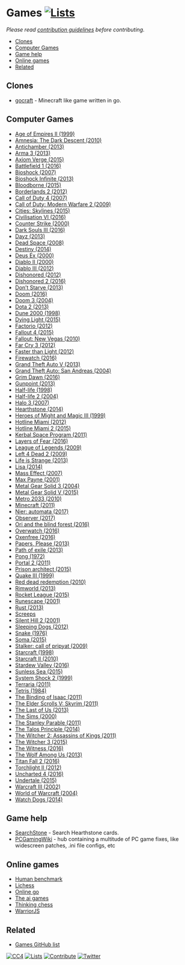 # Games [![Lists](https://img.shields.io/badge/-more%20lists-0a0a0a.svg?style=flat&colorA=0a0a0a)](https://github.com/learn-anything/curated-lists)

_Please read [contribution guidelines](contributing.md) before contributing._

- [Clones](#clones)
- [Computer Games](#computer-games)
- [Game help](#game-help)
- [Online games](#online-games)
- [Related](#related)

## Clones

- [gocraft](https://github.com/icexin/gocraft) - Minecraft like game written in go.

## Computer Games

- [Age of Empires II (1999)](https://en.wikipedia.org/wiki/Age_of_Empires_II)
- [Amnesia: The Dark Descent (2010)](https://en.wikipedia.org/wiki/Amnesia:_The_Dark_Descent)
- [Antichamber (2013)](https://en.wikipedia.org/wiki/Antichamber)
- [Arma 3 (2013)](https://en.wikipedia.org/wiki/ARMA_3)
- [Axiom Verge (2015)](https://en.wikipedia.org/wiki/Axiom_Verge)
- [Battlefield 1 (2016)](https://en.wikipedia.org/wiki/Battlefield_1)
- [Bioshock (2007)](https://en.wikipedia.org/wiki/BioShock)
- [Bioshock Infinite (2013)](https://en.wikipedia.org/wiki/BioShock_Infinite)
- [Bloodborne (2015)](https://en.wikipedia.org/wiki/Bloodborne)
- [Borderlands 2 (2012)](https://en.wikipedia.org/wiki/Borderlands_2)
- [Call of Duty 4 (2007)](https://en.wikipedia.org/wiki/Call_of_Duty_4:_Modern_Warfare)
- [Call of Duty: Modern Warfare 2 (2009)](https://en.wikipedia.org/wiki/Call_of_Duty:_Modern_Warfare_2)
- [Cities: Skylines (2015)](https://en.wikipedia.org/wiki/Cities:_Skylines)
- [Civilisation VI (2016)](https://en.wikipedia.org/wiki/Civilization_VI)
- [Counter Strike (2000)](https://my.mindnode.com/t17mZNVbgfHyPdT5UrokGrnZswvyjxzyizpfWnuC)
- [Dark Souls III (2016)](https://en.wikipedia.org/wiki/Dark_Souls_III)
- [Dayz (2013)](<https://en.wikipedia.org/wiki/DayZ_(video_game)>)
- [Dead Space (2008)](<https://en.wikipedia.org/wiki/Dead_Space_(2008_video_game)>)
- [Destiny (2014)](<https://en.wikipedia.org/wiki/Destiny_(video_game)>)
- [Deus Ex (2000)](<https://en.wikipedia.org/wiki/Deus_Ex_(video_game)>)
- [Diablo II (2000)](https://en.wikipedia.org/wiki/Diablo_II)
- [Diablo III (2012)](https://en.wikipedia.org/wiki/Diablo_III)
- [Dishonored (2012)](https://en.wikipedia.org/wiki/Dishonored)
- [Dishonored 2 (2016)](https://en.wikipedia.org/wiki/Dishonored_2)
- [Don’t Starve (2013)](https://en.wikipedia.org/wiki/Don%27t_Starve)
- [Doom (2016)](<https://en.wikipedia.org/wiki/Doom_(2016_video_game)>)
- [Doom 3 (2004)](https://en.wikipedia.org/wiki/Doom_3)
- [Dota 2 (2013)](https://en.wikipedia.org/wiki/Dota_2)
- [Dune 2000 (1998)](https://en.wikipedia.org/wiki/Dune_2000)
- [Dying Light (2015)](https://en.wikipedia.org/wiki/Dying_Light)
- [Factorio (2012)](https://en.wikipedia.org/wiki/Factorio)
- [Fallout 4 (2015)](https://en.wikipedia.org/wiki/Fallout_4)
- [Fallout: New Vegas (2010)](https://en.wikipedia.org/wiki/Fallout:_New_Vegas)
- [Far Cry 3 (2012)](https://en.wikipedia.org/wiki/Far_Cry_3)
- [Faster than Light (2012)](https://en.wikipedia.org/wiki/Faster-than-light)
- [Firewatch (2016)](https://en.wikipedia.org/wiki/Firewatch)
- [Grand Theft Auto V (2013)](https://en.wikipedia.org/wiki/Grand_Theft_Auto_V)
- [Grand Theft Auto: San Andreas (2004)](https://en.wikipedia.org/wiki/Grand_Theft_Auto:_San_Andreas)
- [Grim Dawn (2016)](https://en.wikipedia.org/wiki/Grim_Dawn)
- [Gunpoint (2013)](<https://en.wikipedia.org/wiki/Gunpoint_(video_game)>)
- [Half-life (1998)](<https://en.wikipedia.org/wiki/Half-Life_(video_game)>)
- [Half-life 2 (2004)](https://en.wikipedia.org/wiki/Half-Life_2)
- [Halo 3 (2007)](https://en.wikipedia.org/wiki/Halo_3)
- [Hearthstone (2014)](<https://en.wikipedia.org/wiki/Hearthstone_(video_game)>)
- [Heroes of Might and Magic III (1999)](https://en.wikipedia.org/wiki/Heroes_of_Might_and_Magic_III)
- [Hotline Miami (2012)](https://en.wikipedia.org/wiki/Hotline_Miami)
- [Hotline Miami 2 (2015)](https://en.wikipedia.org/wiki/Hotline_Miami_2:_Wrong_Number)
- [Kerbal Space Program (2011)](https://en.wikipedia.org/wiki/Kerbal_Space_Program)
- [Layers of Fear (2016)](https://en.wikipedia.org/wiki/Layers_of_Fear)
- [League of Legends (2009)](https://my.mindnode.com/m1jLqAvaGq6hPxynbbxLmwTjE3yNJQ1M1qoijpu5)
- [Left 4 Dead 2 (2009)](https://en.wikipedia.org/wiki/Left_4_Dead_2)
- [Life is Strange (2013)](https://en.wikipedia.org/wiki/Life_Is_Strange)
- [Lisa (2014)](<https://en.wikipedia.org/wiki/Lisa_(video_game)>)
- [Mass Effect (2007)](https://en.wikipedia.org/wiki/Mass_Effect)
- [Max Payne (2001)](https://en.wikipedia.org/wiki/Max_Payne)
- [Metal Gear Solid 3 (2004)](https://en.wikipedia.org/wiki/Metal_Gear_Solid_3:_Snake_Eater)
- [Metal Gear Solid V (2015)](https://en.wikipedia.org/wiki/Metal_Gear_Solid_V:_The_Phantom_Pain)
- [Metro 2033 (2010)](<https://en.wikipedia.org/wiki/Metro_2033_(video_game)>)
- [Minecraft (2011)](https://en.wikipedia.org/wiki/Minecraft)
- [Nier: automata (2017)](https://en.wikipedia.org/wiki/Nier:_Automata)
- [Observer (2017)](<https://en.wikipedia.org/wiki/Observer_(video_game)>)
- [Ori and the blind forest (2016)](https://en.wikipedia.org/wiki/Ori_and_the_Blind_Forest)
- [Overwatch (2016)](<https://en.wikipedia.org/wiki/Overwatch_(video_game)>)
- [Oxenfree (2016)](https://en.wikipedia.org/wiki/Oxenfree)
- [Papers, Please (2013)](https://en.wikipedia.org/wiki/Papers,_Please)
- [Path of exile (2013)](https://en.wikipedia.org/wiki/Path_of_Exile)
- [Pong (1972)](https://en.wikipedia.org/wiki/Pong)
- [Portal 2 (2011)](https://en.wikipedia.org/wiki/Portal_2)
- [Prison architect (2015)](https://en.wikipedia.org/wiki/Prison_Architect)
- [Quake III (1999)](https://en.wikipedia.org/wiki/Quake_III_Arena)
- [Red dead redemption (2010)](https://en.wikipedia.org/wiki/Red_Dead_Redemption)
- [Rimworld (2013)](https://en.wikipedia.org/wiki/RimWorld)
- [Rocket League (2015)](https://en.wikipedia.org/wiki/Rocket_League)
- [Runescape (2001)](https://en.wikipedia.org/wiki/RuneScape)
- [Rust (2013)](<https://en.wikipedia.org/wiki/Rust_(video_game)>)
- [Screeps](https://screeps.com/)
- [Silent Hill 2 (2001)](https://en.wikipedia.org/wiki/Silent_Hill_2)
- [Sleeping Dogs (2012)](<https://en.wikipedia.org/wiki/Sleeping_Dogs_(video_game)>)
- [Snake (1976)](https://en.wikipedia.org/wiki/Snake)
- [Soma (2015)](<https://en.wikipedia.org/wiki/Soma_(video_game)>)
- [Stalker: call of pripyat (2009)](https://en.wikipedia.org/wiki/S.T.A.L.K.E.R.:_Call_of_Pripyat)
- [Starcraft (1998)](https://en.wikipedia.org/wiki/StarCraft_(video_game))
- [Starcraft II (2010)](https://en.wikipedia.org/wiki/StarCraft_II:_Wings_of_Liberty)
- [Stardew Valley (2016)](https://en.wikipedia.org/wiki/Stardew_Valley)
- [Sunless Sea (2015)](https://en.wikipedia.org/wiki/Sunless_Sea)
- [System Shock 2 (1999)](https://en.wikipedia.org/wiki/System_Shock_2)
- [Terraria (2011)](https://en.wikipedia.org/wiki/Terraria)
- [Tetris (1984)](https://en.wikipedia.org/wiki/Tetris)
- [The Binding of Isaac (2011)](<https://en.wikipedia.org/wiki/The_Binding_of_Isaac_(video_game)>)
- [The Elder Scrolls V: Skyrim (2011)](https://en.wikipedia.org/wiki/The_Elder_Scrolls_V:_Skyrim)
- [The Last of Us (2013)](https://en.wikipedia.org/wiki/The_Last_of_Us)
- [The Sims (2000)](https://en.wikipedia.org/wiki/The_Sims)
- [The Stanley Parable (2011)](https://en.wikipedia.org/wiki/The_Stanley_Parable)
- [The Talos Principle (2014)](https://en.wikipedia.org/wiki/The_Talos_Principle)
- [The Witcher 2: Assassins of Kings (2011)](https://en.wikipedia.org/wiki/The_Witcher_2:_Assassins_of_Kings)
- [The Witcher 3 (2015)](https://en.wikipedia.org/wiki/The_Witcher_3:_Wild_Hunt)
- [The Witness (2016)](<https://en.wikipedia.org/wiki/The_Witness_(2016_video_game)>)
- [The Wolf Among Us (2013)](https://en.wikipedia.org/wiki/The_Wolf_Among_Us)
- [Titan Fall 2 (2016)](https://en.wikipedia.org/wiki/Titanfall_2)
- [Torchlight II (2012)](https://en.wikipedia.org/wiki/Torchlight_II)
- [Uncharted 4 (2016)](https://en.wikipedia.org/wiki/Uncharted_4:_A_Thief%27s_End)
- [Undertale (2015)](https://en.wikipedia.org/wiki/Undertale)
- [Warcraft III (2002)](https://en.wikipedia.org/wiki/Warcraft_III:_Reign_of_Chaos)
- [World of Warcraft (2004)](https://en.wikipedia.org/wiki/World_of_Warcraft)
- [Watch Dogs (2014)](https://en.wikipedia.org/wiki/Watch_Dogs_(video_game))

## Game help

- [SearchStone](https://searchstone.io/) - Search Hearthstone cards.
- [PCGamingWiki](https://www.pcgamingwiki.com/wiki/Home) - hub containing a multitude of PC game fixes, like widescreen patches, .ini file configs, etc

## Online games

- [Human benchmark](https://www.humanbenchmark.com/tests/memory)
- [Lichess](https://lichess.org/)
- [Online go](https://online-go.com/play)
- [The ai games](https://theaigames.com/)
- [Thinking chess](https://www.bewitched.com/chess/)
- [WarriorJS](https://warrior.js.org/)

## Related

- [Games GitHub list](https://github.com/leereilly/games)

[![CC4](https://img.shields.io/badge/license-CC4-0a0a0a.svg?style=flat&colorA=0a0a0a)](https://creativecommons.org/licenses/by/4.0/)
[![Lists](https://img.shields.io/badge/-more%20lists-0a0a0a.svg?style=flat&colorA=0a0a0a)](https://github.com/learn-anything/curated-lists)
[![Contribute](https://img.shields.io/badge/-contribute-0a0a0a.svg?style=flat&colorA=0a0a0a)](contributing.md)
[![Twitter](http://bit.ly/latwitt)](https://twitter.com/learnanything_)
